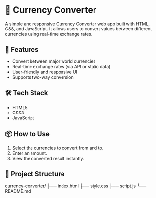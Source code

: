 # 💱 Currency Converter

A simple and responsive Currency Converter web app built with HTML, CSS, and JavaScript. It allows users to convert values between different currencies using real-time exchange rates.

## 🚀 Features
- Convert between major world currencies
- Real-time exchange rates (via API or static data)
- User-friendly and responsive UI
- Supports two-way conversion

## 🛠️ Tech Stack
- HTML5  
- CSS3  
- JavaScript 


## 📦 How to Use
1. Select the currencies to convert from and to.
2. Enter an amount.
3. View the converted result instantly.

## 📁 Project Structure

 currency-converter/
├── index.html
├── style.css
├── script.js
└── README.md
